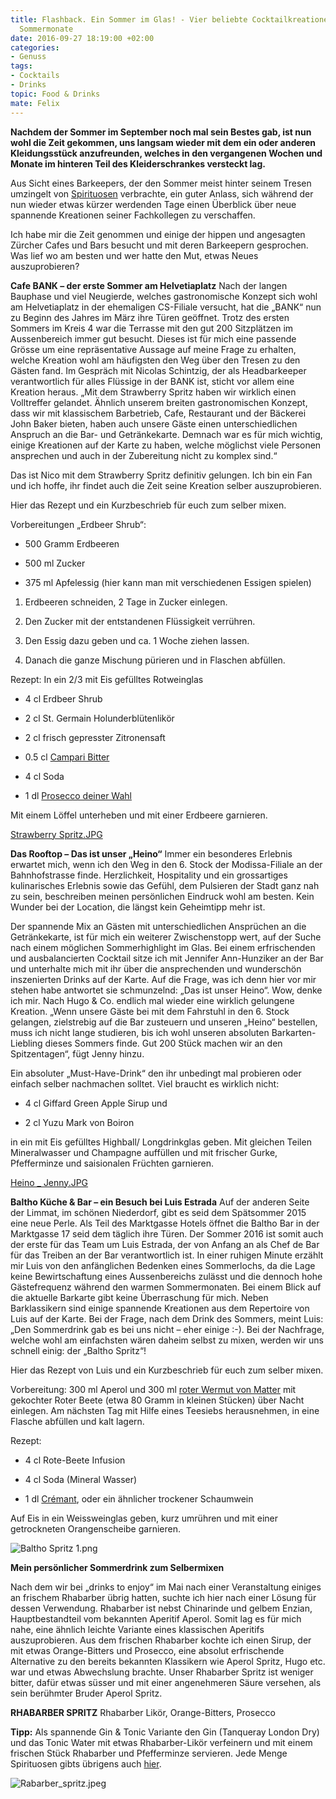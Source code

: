 ```yaml
---
title: Flashback. Ein Sommer im Glas! - Vier beliebte Cocktailkreationen der vergangenen
  Sommermonate
date: 2016-09-27 18:19:00 +02:00
categories:
- Genuss
tags:
- Cocktails
- Drinks
topic: Food & Drinks
mate: Felix
---
```


**Nachdem der Sommer im September noch mal sein Bestes gab, ist nun wohl die Zeit gekommen, uns langsam wieder mit dem ein oder anderen Kleidungsstück anzufreunden, welches in den vergangenen Wochen und Monate im hinteren Teil des Kleiderschrankes versteckt lag.**

Aus Sicht eines Barkeepers, der den Sommer meist hinter seinem Tresen umzingelt von [Spirituosen](https://siroop.ch/lebensmittel-getraenke/spirituosen?utm_source=smates&utm_medium=editorial&utm_campaign=smates_q416_felix&utm_content=spirituosen) verbrachte, ein guter Anlass, sich während der nun wieder etwas kürzer werdenden Tage einen Überblick über neue spannende Kreationen seiner Fachkollegen zu verschaffen.

Ich habe mir die Zeit genommen und einige der hippen und angesagten Zürcher Cafes und Bars besucht und mit deren Barkeepern gesprochen. Was lief wo am besten und wer hatte den Mut, etwas Neues auszuprobieren?

**Cafe BANK – der erste Sommer am Helvetiaplatz**
Nach der langen Bauphase und viel Neugierde, welches gastronomische Konzept sich wohl am Helvetiaplatz in der ehemaligen CS-Filiale versucht, hat die „BANK“ nun zu Beginn des Jahres im März ihre Türen geöffnet. Trotz des ersten Sommers  im Kreis 4 war die Terrasse mit den gut 200 Sitzplätzen im Aussenbereich immer gut besucht. Dieses ist für mich eine passende Grösse um eine repräsentative Aussage auf meine Frage zu erhalten, welche Kreation wohl am häufigsten den Weg über den Tresen zu den Gästen fand. Im Gespräch mit Nicolas Schintzig, der als Headbarkeeper verantwortlich für alles Flüssige in der BANK ist, sticht vor allem eine Kreation heraus. „Mit dem Strawberry Spritz haben wir wirklich einen Volltreffer gelandet. Ähnlich unserem breiten gastronomischen Konzept, dass wir mit klassischem Barbetrieb, Cafe, Restaurant und der Bäckerei John Baker bieten, haben auch unsere Gäste einen unterschiedlichen Anspruch an die Bar- und Getränkekarte.  Demnach war es für mich wichtig, einige Kreationen auf der Karte zu haben, welche möglichst viele Personen ansprechen und auch in der Zubereitung nicht zu komplex sind.“

Das ist Nico mit dem Strawberry Spritz definitiv gelungen. Ich bin ein Fan und ich hoffe, ihr findet auch die Zeit seine Kreation selber auszuprobieren.

Hier das Rezept und ein Kurzbeschrieb für euch zum selber mixen.

Vorbereitungen „Erdbeer Shrub“:

* 500 Gramm Erdbeeren

* 500 ml Zucker

* 375 ml Apfelessig (hier kann man mit verschiedenen Essigen spielen)

1. Erdbeeren schneiden, 2 Tage in Zucker einlegen.

2. Den Zucker mit der entstandenen Flüssigkeit verrühren.

3. Den Essig dazu geben und ca. 1 Woche ziehen lassen.

4. Danach die ganze Mischung pürieren und in Flaschen abfüllen.

Rezept:
In ein 2/3 mit Eis gefülltes Rotweinglas

* 4 cl Erdbeer Shrub

* 2 cl St. Germain Holunderblütenlikör

* 2 cl frisch gepresster Zitronensaft

* 0.5 cl [Campari Bitter](https://siroop.ch/lebensmittel-getraenke/spirituosen/liqueur/aperol-bitter-70cl-658116?utm_source=smates&utm_medium=editorial&utm_campaign=smates_q416_felix&utm_content=campari)

* 4 cl Soda

* 1 dl [Prosecco deiner Wahl ](https://siroop.ch/lebensmittel-getraenke/wein/champagner-schaumwein?q=Prosecco&utm_source=smates&utm_medium=editorial&utm_campaign=smates_q416_felix&utm_content=prosecco)

Mit einem Löffel unterheben  und mit einer Erdbeere garnieren.

[Strawberry Spritz.JPG](/uploads/Strawberry%20Spritz.JPG)

**Das Rooftop – Das ist unser „Heino“**
Immer ein besonderes Erlebnis erwartet mich, wenn ich den Weg in den 6. Stock der Modissa-Filiale an der Bahnhofstrasse finde. Herzlichkeit, Hospitality und ein grossartiges kulinarisches Erlebnis sowie das Gefühl, dem Pulsieren der Stadt ganz nah zu sein, beschreiben meinen persönlichen Eindruck wohl am besten. Kein Wunder bei der Location, die längst kein Geheimtipp mehr ist.

Der spannende Mix an Gästen mit unterschiedlichen Ansprüchen an die Getränkekarte, ist für mich ein weiterer Zwischenstopp wert, auf der Suche nach einem möglichen Sommerhighlight im Glas. Bei einem erfrischenden und  ausbalancierten Cocktail sitze ich mit Jennifer Ann-Hunziker an der Bar und unterhalte mich mit ihr über die ansprechenden und wunderschön inszenierten Drinks auf der Karte. Auf die Frage, was ich denn hier vor mir stehen habe antwortet sie schmunzelnd: „Das ist unser Heino“. Wow, denke ich mir. Nach Hugo & Co. endlich mal wieder eine wirklich gelungene Kreation. „Wenn unsere Gäste bei mit dem Fahrstuhl in den 6. Stock gelangen, zielstrebig auf die Bar zusteuern und unseren „Heino“ bestellen, muss ich nicht lange studieren, bis ich wohl unseren absoluten Barkarten-Liebling dieses Sommers finde. Gut 200 Stück machen wir an den Spitzentagen“, fügt Jenny hinzu.

Ein absoluter „Must-Have-Drink“ den ihr unbedingt mal probieren oder einfach selber nachmachen solltet. Viel braucht es wirklich nicht:

* 4 cl Giffard Green Apple Sirup und

* 2 cl Yuzu Mark von Boiron

in ein mit Eis gefülltes Highball/ Longdrinkglas geben. Mit gleichen Teilen Mineralwasser und Champagne auffüllen und mit frischer Gurke, Pfefferminze und saisionalen Früchten garnieren.

[Heino _ Jenny.JPG](/uploads/Heino%20_%20Jenny.JPG)

**Baltho Küche & Bar – ein Besuch bei Luis Estrada**
Auf der anderen Seite der Limmat, im schönen Niederdorf, gibt es seid dem Spätsommer 2015 eine neue Perle. Als Teil des Marktgasse Hotels öffnet die Baltho Bar in der Marktgasse 17 seid dem täglich ihre Türen. Der Sommer 2016 ist somit auch der erste für das Team um Luis Estrada, der von Anfang an als Chef de Bar für das Treiben an der Bar verantwortlich ist. In einer ruhigen Minute erzählt mir Luis von den anfänglichen Bedenken eines Sommerlochs, da die Lage keine Bewirtschaftung eines Aussenbereichs zulässt und die dennoch hohe Gästefrequenz während den warmen Sommermonaten. Bei einem Blick auf die aktuelle Barkarte gibt keine Überraschung für mich. Neben Barklassikern sind einige spannende Kreationen aus dem Repertoire von Luis auf der Karte. Bei der Frage, nach dem Drink des Sommers, meint Luis: „Den Sommerdrink gab es bei uns nicht – eher einige :-). Bei der Nachfrage, welche wohl am einfachsten wären daheim selbst zu mixen, werden wir uns schnell einig: der „Baltho Spritz“!

Hier das Rezept von Luis und ein Kurzbeschrieb für euch zum selber mixen.

Vorbereitung:
300 ml Aperol und 300 ml [roter Wermut von Matter](https://siroop.ch/lebensmittel-getraenke/spirituosen/vermouth/matter-vermouth-rosso-formula-75cl-658213?utm_source=smates&utm_medium=editorial&utm_campaign=smates_q416_felix&utm_content=vermouth) mit gekochter Roter Beete (etwa 80 Gramm in kleinen Stücken) über Nacht einlegen.
Am nächsten Tag mit Hilfe eines Teesiebs herausnehmen, in eine Flasche abfüllen und kalt lagern.

Rezept:

* 4 cl Rote-Beete Infusion

* 4 cl Soda (Mineral Wasser)

* 1 dl [Crémant](https://siroop.ch/lebensmittel-getraenke/wein/champagner-schaumwein/cremant-dalsace-ac-domaine-leon-beyer-75-cl-558524?utm_source=smates&utm_medium=editorial&utm_campaign=smates_q416_felix&utm_content=cremant), oder ein ähnlicher trockener Schaumwein

Auf Eis in ein Weissweinglas geben, kurz umrühren und mit einer getrockneten Orangenscheibe garnieren.

![Baltho Spritz 1.png](/uploads/Baltho%20Spritz%201.png)

**Mein persönlicher Sommerdrink zum Selbermixen**

Nach dem wir bei „drinks to enjoy“ im Mai nach einer Veranstaltung einiges an frischem Rhabarber übrig hatten, suchte ich hier nach einer Lösung für dessen Verwendung.
Rhabarber ist nebst Chinarinde und gelbem Enzian, Hauptbestandteil vom bekannten Aperitif Aperol. Somit lag es für mich nahe, eine ähnlich leichte Variante eines klassischen Aperitifs auszuprobieren. Aus dem frischen Rhabarber kochte ich einen Sirup, der mit etwas Orange-Bitters und Prosecco, eine absolut erfrischende Alternative zu den bereits bekannten  Klassikern wie Aperol Spritz, Hugo etc. war und etwas Abwechslung brachte. Unser Rhabarber Spritz ist weniger bitter, dafür etwas süsser und mit einer angenehmeren Säure versehen, als sein berühmter Bruder Aperol Spritz.

**RHABARBER SPRITZ**
Rhabarber Likör, Orange-Bitters, Prosecco

**Tipp:** Als spannende Gin & Tonic Variante den Gin (Tanqueray London Dry) und das Tonic Water mit etwas Rhabarber-Likör verfeinern und mit einem frischen Stück Rhabarber und Pfefferminze servieren. Jede Menge Spirituosen gibts übrigens auch [hier](https://siroop.ch/lebensmittel-getraenke/spirituosen?utm_source=smates&utm_medium=editorial&utm_campaign=smates_q416_felix&utm_content=spirituosen).

![Rabarber_spritz.jpeg](/uploads/Rabarber_spritz.jpeg)